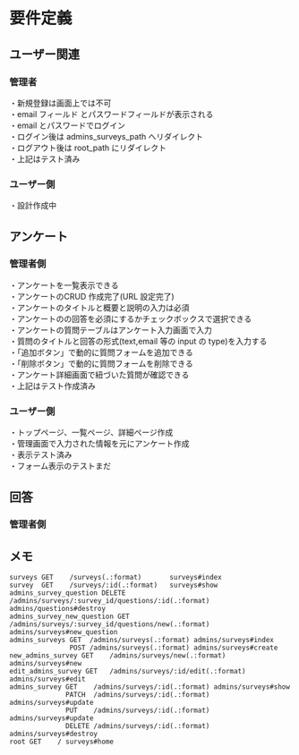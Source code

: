 # 要件定義

## ユーザー関連

### 管理者

・新規登録は画面上では不可<br>
・email フィールド とパスワードフィールドが表示される<br>
・email とパスワードでログイン<br>
・ログイン後は admins_surveys_path へリダイレクト<br>
・ログアウト後は root_path にリダイレクト<br>
・上記はテスト済み

### ユーザー側
・設計作成中


## アンケート

### 管理者側

・アンケートを一覧表示できる<br>
・アンケートのCRUD 作成完了(URL 設定完了)<br>
・アンケートのタイトルと概要と説明の入力は必須<br>
・アンケートのの回答を必須にするかチェックボックスで選択できる<br>
・アンケートの質問テーブルはアンケート入力画面で入力<br>
・質問のタイトルと回答の形式(text,email 等の input の type)を入力する<br>
・「追加ボタン」で動的に質問フォームを追加できる<br>
・「削除ボタン」で動的に質問フォームを削除できる<br>
・アンケート詳細画面で紐づいた質問が確認できる<br>
・上記はテスト作成済み

### ユーザー側

・トップページ、一覧ページ、詳細ページ作成<br>
・管理画面で入力された情報を元にアンケート作成<br>
・表示テスト済み<br>
・フォーム表示のテストまだ

## 回答

### 管理者側

## メモ

```
surveys GET    /surveys(.:format)       surveys#index
survey  GET    /surveys/:id(.:format)   surveys#show
admins_survey_question DELETE /admins/surveys/:survey_id/questions/:id(.:format) admins/questions#destroy
admins_survey_new_question GET /admins/surveys/:survey_id/questions/new(.:format) admins/surveys#new_question
admins_surveys GET  /admins/surveys(.:format) admins/surveys#index
               POST /admins/surveys(.:format) admins/surveys#create
new_admins_survey GET    /admins/surveys/new(.:format)      admins/surveys#new
edit_admins_survey GET   /admins/surveys/:id/edit(.:format) admins/surveys#edit
admins_survey GET    /admins/surveys/:id(.:format) admins/surveys#show
              PATCH  /admins/surveys/:id(.:format) admins/surveys#update
              PUT    /admins/surveys/:id(.:format) admins/surveys#update
              DELETE /admins/surveys/:id(.:format) admins/surveys#destroy
root GET    / surveys#home
```
